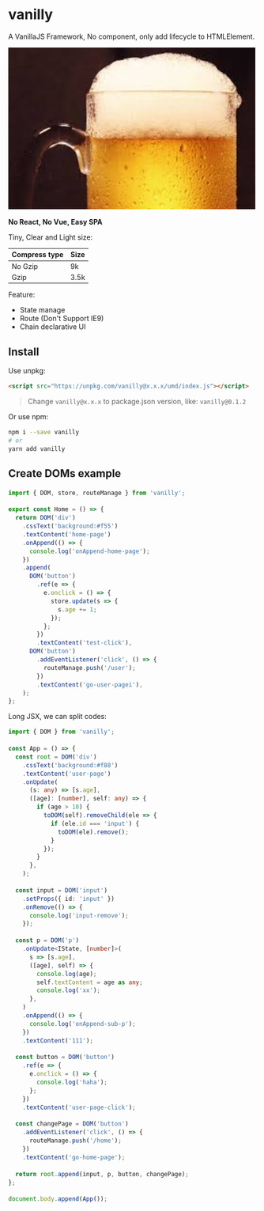 # vanilly

A VanillaJS Framework, No component, only add lifecycle to HTMLElement.

![](barmImage.jpg)

**No React, No Vue, Easy SPA**

Tiny, Clear and Light size:

| Compress type | Size |
| ------------- | ---- |
| No Gzip       | 9k   |
| Gzip          | 3.5k |

Feature:

- State manage
- Route (Don't Support IE9)
- Chain declarative UI

## Install

Use unpkg:

```html
<script src="https://unpkg.com/vanilly@x.x.x/umd/index.js"></script>
```

> Change `vanilly@x.x.x` to package.json version, like: `vanilly@0.1.2`

Or use npm:

```sh
npm i --save vanilly
# or
yarn add vanilly
```

## Create DOMs example

```ts
import { DOM, store, routeManage } from 'vanilly';

export const Home = () => {
  return DOM('div')
    .cssText('background:#f55')
    .textContent('home-page')
    .onAppend(() => {
      console.log('onAppend-home-page');
    })
    .append(
      DOM('button')
        .ref(e => {
          e.onclick = () => {
            store.update(s => {
              s.age += 1;
            });
          };
        })
        .textContent('test-click'),
      DOM('button')
        .addEventListener('click', () => {
          routeManage.push('/user');
        })
        .textContent('go-user-pagei'),
    );
};
```

Long JSX, we can split codes:

```ts
import { DOM } from 'vanilly';

const App = () => {
  const root = DOM('div')
    .cssText('background:#f88')
    .textContent('user-page')
    .onUpdate(
      (s: any) => [s.age],
      ([age]: [number], self: any) => {
        if (age > 10) {
          toDOM(self).removeChild(ele => {
            if (ele.id === 'input') {
              toDOM(ele).remove();
            }
          });
        }
      },
    );

  const input = DOM('input')
    .setProps({ id: 'input' })
    .onRemove(() => {
      console.log('input-remove');
    });

  const p = DOM('p')
    .onUpdate<IState, [number]>(
      s => [s.age],
      ([age], self) => {
        console.log(age);
        self.textContent = age as any;
        console.log('xx');
      },
    )
    .onAppend(() => {
      console.log('onAppend-sub-p');
    })
    .textContent('111');

  const button = DOM('button')
    .ref(e => {
      e.onclick = () => {
        console.log('haha');
      };
    })
    .textContent('user-page-click');

  const changePage = DOM('button')
    .addEventListener('click', () => {
      routeManage.push('/home');
    })
    .textContent('go-home-page');

  return root.append(input, p, button, changePage);
};

document.body.append(App());
```
